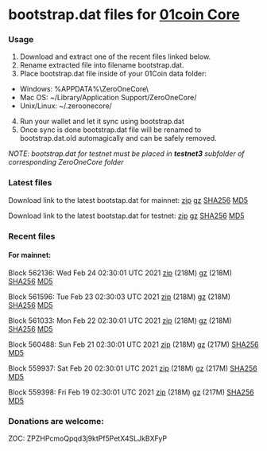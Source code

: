 # bootstrap.dat files for [01coin Core](https://01coin.io)

### Usage

1. Download and extract one of the recent files linked below.
2. Rename extracted file into filename bootstrap.dat.
3. Place bootstrap.dat file inside of your 01Coin data folder:
 - Windows: %APPDATA%\ZeroOneCore\
 - Mac OS: ~/Library/Application Support/ZeroOneCore/
 - Unix/Linux: ~/.zeroonecore/
4. Run your wallet and let it sync using bootstrap.dat
5. Once sync is done bootstrap.dat file will be renamed to bootstrap.dat.old automagically and can be safely removed.

_NOTE: bootstrap.dat for testnet must be placed in **testnet3** subfolder of corresponding ZeroOneCore folder_

### Latest files
Download link to the latest bootstap.dat for mainnet: [zip](https://files.01coin.io/mainnet/bootstrap.dat.zip) [gz](https://files.01coin.io/mainnet/bootstrap.dat.tar.gz) [SHA256](https://files.01coin.io/mainnet/sha256.txt) [MD5](https://files.01coin.io/mainnet/md5.txt)

Download link to the latest bootstap.dat for testnet: [zip](https://files.01coin.io/testnet/bootstrap.dat.zip) [gz](https://files.01coin.io/testnet/bootstrap.dat.tar.gz) [SHA256](https://files.01coin.io/testnet/sha256.txt) [MD5](https://files.01coin.io/testnet/md5.txt)

### Recent files

#### For mainnet:

Block 562136: Wed Feb 24 02:30:01 UTC 2021 [zip](https://files.01coin.io/mainnet/2021-02-24/bootstrap.dat.zip) (218M) [gz](https://files.01coin.io/mainnet/2021-02-24/bootstrap.dat.tar.gz) (218M) [SHA256](https://files.01coin.io/mainnet/2021-02-24/sha256.txt) [MD5](https://files.01coin.io/mainnet/2021-02-24/md5.txt)

Block 561596: Tue Feb 23 02:30:03 UTC 2021 [zip](https://files.01coin.io/mainnet/2021-02-23/bootstrap.dat.zip) (218M) [gz](https://files.01coin.io/mainnet/2021-02-23/bootstrap.dat.tar.gz) (218M) [SHA256](https://files.01coin.io/mainnet/2021-02-23/sha256.txt) [MD5](https://files.01coin.io/mainnet/2021-02-23/md5.txt)

Block 561033: Mon Feb 22 02:30:01 UTC 2021 [zip](https://files.01coin.io/mainnet/2021-02-22/bootstrap.dat.zip) (218M) [gz](https://files.01coin.io/mainnet/2021-02-22/bootstrap.dat.tar.gz) (218M) [SHA256](https://files.01coin.io/mainnet/2021-02-22/sha256.txt) [MD5](https://files.01coin.io/mainnet/2021-02-22/md5.txt)

Block 560488: Sun Feb 21 02:30:01 UTC 2021 [zip](https://files.01coin.io/mainnet/2021-02-21/bootstrap.dat.zip) (218M) [gz](https://files.01coin.io/mainnet/2021-02-21/bootstrap.dat.tar.gz) (217M) [SHA256](https://files.01coin.io/mainnet/2021-02-21/sha256.txt) [MD5](https://files.01coin.io/mainnet/2021-02-21/md5.txt)

Block 559937: Sat Feb 20 02:30:01 UTC 2021 [zip](https://files.01coin.io/mainnet/2021-02-20/bootstrap.dat.zip) (218M) [gz](https://files.01coin.io/mainnet/2021-02-20/bootstrap.dat.tar.gz) (217M) [SHA256](https://files.01coin.io/mainnet/2021-02-20/sha256.txt) [MD5](https://files.01coin.io/mainnet/2021-02-20/md5.txt)

Block 559398: Fri Feb 19 02:30:01 UTC 2021 [zip](https://files.01coin.io/mainnet/2021-02-19/bootstrap.dat.zip) (218M) [gz](https://files.01coin.io/mainnet/2021-02-19/bootstrap.dat.tar.gz) (217M) [SHA256](https://files.01coin.io/mainnet/2021-02-19/sha256.txt) [MD5](https://files.01coin.io/mainnet/2021-02-19/md5.txt)


### Donations are welcome:

ZOC: ZPZHPcmoQpqd3j9ktPf5PetX4SLJkBXFyP
